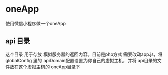 # oneApp
使用微信小程序做一个oneApp

## api 目录
这个目录 用于存放 模拟服务器的返回内容。目前是php方式 需要改动app.js，将globalConfig 里的 apiDomain配置设置为你自己的虚拟主机，并将 api目录的文件放在这个虚拟主机的 oneApp目录下
